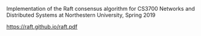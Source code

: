 ﻿Implementation of the Raft consensus algorithm for CS3700 Networks and Distributed Systems at Northestern University, Spring 2019

https://raft.github.io/raft.pdf
